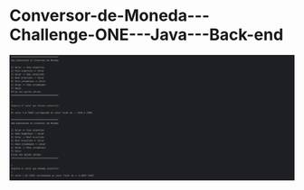 # Conversor-de-Moneda---Challenge-ONE---Java---Back-end

<img src="https://github.com/CristianEstMaida/Conversor-de-Moneda---Challenge-ONE---Java---Back-end/blob/main/Conversor.png">
